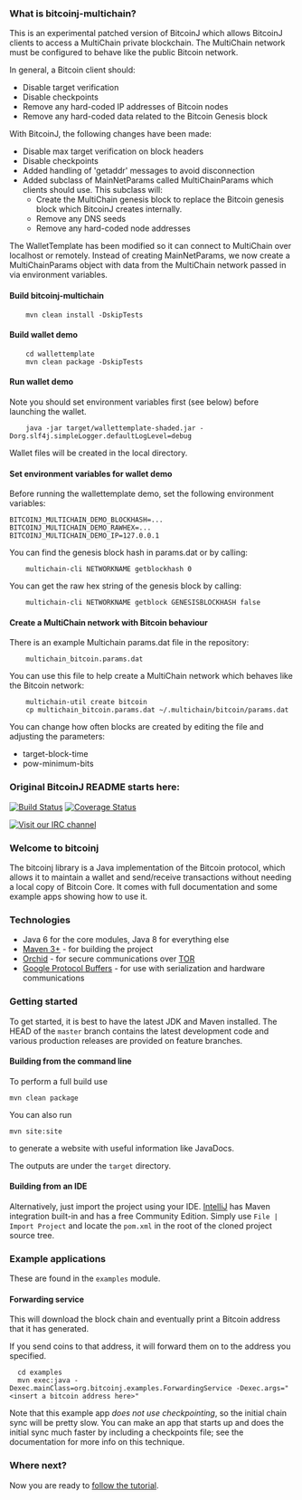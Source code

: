 ### What is bitcoinj-multichain?

This is an experimental patched version of BitcoinJ which allows BitcoinJ clients to access a MultiChain private blockchain.  The MultiChain network must be configured to behave like the public Bitcoin network.

In general, a Bitcoin client should:
- Disable target verification
- Disable checkpoints
- Remove any hard-coded IP addresses of Bitcoin nodes
- Remove any hard-coded data related to the Bitcoin Genesis block

With BitcoinJ, the following changes have been made:
- Disable max target verification on block headers
- Disable checkpoints
- Added handling of 'getaddr' messages to avoid disconnection
- Added subclass of MainNetParams called MultiChainParams which clients should use.  This subclass will:
  - Create the MultiChain genesis block to replace the Bitcoin genesis block which BitcoinJ creates internally.
  - Remove any DNS seeds
  - Remove any hard-coded node addresses

The WalletTemplate has been modified so it can connect to MultiChain over localhost or remotely.  Instead of creating MainNetParams, we now create a MultiChainParams object with data from the MultiChain network passed in via environment variables.


#### Build bitcoinj-multichain
```
	mvn clean install -DskipTests
```

#### Build wallet demo
```
	cd wallettemplate
	mvn clean package -DskipTests
```

#### Run wallet demo

Note you should set environment variables first (see below) before launching the wallet.
```
	java -jar target/wallettemplate-shaded.jar -Dorg.slf4j.simpleLogger.defaultLogLevel=debug 
```

Wallet files will be created in the local directory.

#### Set environment variables for wallet demo

Before running the wallettemplate demo, set the following environment variables:
```
BITCOINJ_MULTICHAIN_DEMO_BLOCKHASH=...
BITCOINJ_MULTICHAIN_DEMO_RAWHEX=...
BITCOINJ_MULTICHAIN_DEMO_IP=127.0.0.1
```

You can find the genesis block hash in params.dat or by calling:
```
	multichain-cli NETWORKNAME getblockhash 0
```

You can get the raw hex string of the genesis block by calling:
```
	multichain-cli NETWORKNAME getblock GENESISBLOCKHASH false
```

#### Create a MultiChain network with Bitcoin behaviour

There is an example Multichain params.dat file in the repository:
```
	multichain_bitcoin.params.dat
```

You can use this file to help create a MultiChain network which behaves like the Bitcoin network:
```
	multichain-util create bitcoin
	cp multichain_bitcoin.params.dat ~/.multichain/bitcoin/params.dat
```

You can change how often blocks are created by editing the file and adjusting the parameters:
- target-block-time
- pow-minimum-bits




### Original BitcoinJ README starts here:


[![Build Status](https://travis-ci.org/bitcoinj/bitcoinj.png?branch=master)](https://travis-ci.org/bitcoinj/bitcoinj)   [![Coverage Status](https://coveralls.io/repos/bitcoinj/bitcoinj/badge.png?branch=master)](https://coveralls.io/r/bitcoinj/bitcoinj?branch=master) 

[![Visit our IRC channel](https://kiwiirc.com/buttons/irc.freenode.net/bitcoinj.png)](https://kiwiirc.com/client/irc.freenode.net/bitcoinj)

### Welcome to bitcoinj

The bitcoinj library is a Java implementation of the Bitcoin protocol, which allows it to maintain a wallet and send/receive transactions without needing a local copy of Bitcoin Core. It comes with full documentation and some example apps showing how to use it.

### Technologies

* Java 6 for the core modules, Java 8 for everything else
* [Maven 3+](http://maven.apache.org) - for building the project
* [Orchid](https://github.com/subgraph/Orchid) - for secure communications over [TOR](https://www.torproject.org)
* [Google Protocol Buffers](https://code.google.com/p/protobuf/) - for use with serialization and hardware communications

### Getting started

To get started, it is best to have the latest JDK and Maven installed. The HEAD of the `master` branch contains the latest development code and various production releases are provided on feature branches.

#### Building from the command line

To perform a full build use
```
mvn clean package
```
You can also run
```
mvn site:site
```
to generate a website with useful information like JavaDocs.

The outputs are under the `target` directory.

#### Building from an IDE

Alternatively, just import the project using your IDE. [IntelliJ](http://www.jetbrains.com/idea/download/) has Maven integration built-in and has a free Community Edition. Simply use `File | Import Project` and locate the `pom.xml` in the root of the cloned project source tree.

### Example applications

These are found in the `examples` module.

#### Forwarding service

This will download the block chain and eventually print a Bitcoin address that it has generated.

If you send coins to that address, it will forward them on to the address you specified.

```
  cd examples
  mvn exec:java -Dexec.mainClass=org.bitcoinj.examples.ForwardingService -Dexec.args="<insert a bitcoin address here>"
```

Note that this example app *does not use checkpointing*, so the initial chain sync will be pretty slow. You can make an app that starts up and does the initial sync much faster by including a checkpoints file; see the documentation for
more info on this technique.

### Where next?

Now you are ready to [follow the tutorial](https://bitcoinj.github.io/getting-started).
